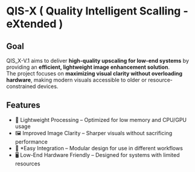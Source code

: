 # QIS-X ( Quality Intelligent Scalling - eXtended )

## Goal
QIS_X-V.1 aims to deliver **high-quality upscaling for low-end systems** by providing an **efficient, lightweight image enhancement solution**.  
The project focuses on **maximizing visual clarity without overloading hardware**, making modern visuals accessible to older or resource-constrained devices.

## Features
- 🚀 Lightweight Processing – Optimized for low memory and CPU/GPU usage  
- 🖼 Improved Image Clarity – Sharper visuals without sacrificing performance  
- 🔧 *Easy Integration – Modular design for use in different workflows  
- 🖥 Low-End Hardware Friendly – Designed for systems with limited resources  
